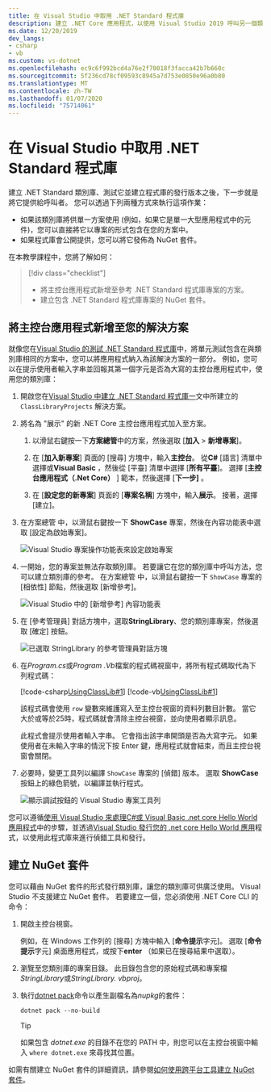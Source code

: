 ```yaml
---
title: 在 Visual Studio 中取用 .NET Standard 程式庫
description: 建立 .NET Core 應用程式，以使用 Visual Studio 2019 呼叫另一個類別庫的成員。
ms.date: 12/20/2019
dev_langs:
- csharp
- vb
ms.custom: vs-dotnet
ms.openlocfilehash: ec9c6f992bcd4a76e2f70018f3facca42b7b660c
ms.sourcegitcommit: 5f236cd78cf09593c8945a7d753e0850e96a0b80
ms.translationtype: MT
ms.contentlocale: zh-TW
ms.lasthandoff: 01/07/2020
ms.locfileid: "75714061"
---
```

# <a name="consume-a-net-standard-library-in-visual-studio"></a>在 Visual Studio 中取用 .NET Standard 程式庫

建立 .NET Standard 類別庫、測試它並建立程式庫的發行版本之後，下一步就是將它提供給呼叫者。 您可以透過下列兩種方式來執行這項作業：

- 如果該類別庫將供單一方案使用 (例如，如果它是單一大型應用程式中的元件)，您可以直接將它以專案的形式包含在您的方案中。
- 如果程式庫會公開提供，您可以將它發佈為 NuGet 套件。

在本教學課程中，您將了解如何：
> [!div class="checklist"]
>
> - 將主控台應用程式新增至參考 .NET Standard 程式庫專案的方案。
> - 建立包含 .NET Standard 程式庫專案的 NuGet 套件。

## <a name="add-a-console-app-to-your-solution"></a>將主控台應用程式新增至您的解決方案

就像您在[Visual Studio 的測試 .NET Standard 程式庫](testing-library-with-visual-studio.md)中，將單元測試包含在與類別庫相同的方案中，您可以將應用程式納入為該解決方案的一部分。 例如，您可以在提示使用者輸入字串並回報其第一個字元是否為大寫的主控台應用程式中，使用您的類別庫：

1. 開啟您在[Visual Studio 中建立 .NET Standard 程式庫一](library-with-visual-studio.md)文中所建立的 `ClassLibraryProjects` 解決方案。

1. 將名為 "展示" 的新 .NET Core 主控台應用程式加入至方案。

   1. 以滑鼠右鍵按一下**方案總管**中的方案，然後選取 [**加入** > **新增專案**]。

   1. 在 [**加入新專案**] 頁面的 [搜尋] 方塊中，輸入**主控台**。 從**C#** [語言] 清單中選擇或**Visual Basic** ，然後從 [平臺] 清單中選擇 [**所有平臺**]。 選擇 [**主控台應用程式（.Net Core）** ] 範本，然後選擇 [**下一步]** 。

   1. 在 [**設定您的新專案**] 頁面的 [**專案名稱**] 方塊中，輸入**展示**。 接著，選擇 [建立]。

1. 在方案總管 中，以滑鼠右鍵按一下 **ShowCase** 專案，然後在內容功能表中選取 [設定為啟始專案]。

   ![Visual Studio 專案操作功能表來設定啟始專案](./media/consuming-library-with-visual-studio/set-startup-project-context-menu.png)

1. 一開始，您的專案並無法存取類別庫。 若要讓它在您的類別庫中呼叫方法，您可以建立類別庫的參考。 在方案總管 中，以滑鼠右鍵按一下 `ShowCase` 專案的 [相依性] 節點，然後選取 [新增參考]。

   ![Visual Studio 中的 [新增參考] 內容功能表](./media/consuming-library-with-visual-studio/add-reference-context-menu.png)

1. 在 [參考管理員] 對話方塊中，選取**StringLibrary**、您的類別庫專案，然後選取 [確定] 按鈕。

   ![已選取 StringLibrary 的參考管理員對話方塊](./media/consuming-library-with-visual-studio/manage-project-references.png)

1. 在*Program.cs*或*Program .Vb*檔案的程式碼視窗中，將所有程式碼取代為下列程式碼：

   [!code-csharp[UsingClassLib#1](~/samples/snippets/csharp/getting_started/with_visual_studio_2017/showcase.cs)]
   [!code-vb[UsingClassLib#1](~/samples/snippets/core/tutorials/vb-library-with-visual-studio/showcase.vb)]

   該程式碼會使用 `row` 變數來維護寫入至主控台視窗的資料列數目計數。 當它大於或等於25時，程式碼就會清除主控台視窗，並向使用者顯示訊息。

   此程式會提示使用者輸入字串。 它會指出該字串開頭是否為大寫字元。 如果使用者在未輸入字串的情況下按 Enter 鍵，應用程式就會結束，而且主控台視窗會關閉。

1. 必要時，變更工具列以編譯 `ShowCase` 專案的 [偵錯] 版本。 選取 **ShowCase** 按鈕上的綠色箭號，以編譯並執行程式。

   ![顯示調試按鈕的 Visual Studio 專案工具列](./media/consuming-library-with-visual-studio/visual-studio-project-toolbar.png)

您可以遵循[使用 Visual Studio 來處理C#或 Visual Basic .net core Hello World 應用程式](debugging-with-visual-studio.md)中的步驟，並透過[Visual Studio 發行您的 .net core Hello World 應用](publishing-with-visual-studio.md)程式，以使用此程式庫來進行偵錯工具和發行。

## <a name="create-a-nuget-package"></a>建立 NuGet 套件

您可以藉由 NuGet 套件的形式發行類別庫，讓您的類別庫可供廣泛使用。 Visual Studio 不支援建立 NuGet 套件。 若要建立一個，您必須使用 .NET Core CLI 的命令：

1. 開啟主控台視窗。

   例如，在 Windows 工作列的 [搜尋] 方塊中輸入 [**命令提示**字元]。 選取 [**命令提示**字元] 桌面應用程式，或按下**enter** （如果已在搜尋結果中選取）。

1. 瀏覽至您類別庫的專案目錄。 此目錄包含您的原始程式碼和專案檔*StringLibrary*或*StringLibrary. vbproj*。

1. 執行[dotnet pack](../tools/dotnet-pack.md)命令以產生副檔名為*nupkg*的套件：

   ```dotnetcli
   dotnet pack --no-build
   ```

   > [!TIP]
   > 如果包含 *dotnet.exe* 的目錄不在您的 PATH 中，則您可以在主控台視窗中輸入 `where dotnet.exe` 來尋找其位置。

如需有關建立 NuGet 套件的詳細資訊，請參閱[如何使用跨平台工具建立 NuGet 套件](../deploying/creating-nuget-packages.md)。
